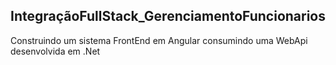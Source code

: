 ## IntegraçãoFullStack_GerenciamentoFuncionarios

Construindo um sistema FrontEnd em Angular consumindo uma WebApi desenvolvida em .Net
